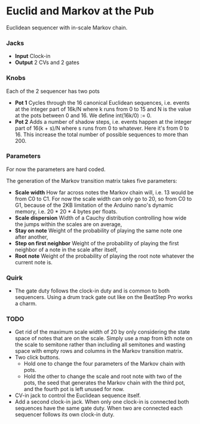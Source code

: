 # Euclid and Markov at the Pub

Euclidean sequencer with in-scale Markov chain.

### Jacks

- **Input** Clock-in
- **Output** 2 CVs and 2 gates

### Knobs

Each of the 2 sequencer has two pots

- **Pot 1** Cycles through the 16 canonical Euclidean sequences, i.e. events at the integer part of 16k/N where k runs from 0 to 15 and N is the value at the pots between 0 and 16. We define int(16k/0) := 0.
- **Pot 2** Adds a number of shadow steps, i.e. events happen at the integer part of 16(k + s)/N where s runs from 0 to whatever. Here it's from 0 to 16. This increase the total number of possible sequences to more than 200.


### Parameters

For now the parameters are hard coded.

The generation of the Markov transition matrix takes five parameters:
- **Scale width** How far across notes the Markov chain will, i.e. 13 would be from C0 to C1. For now the scale width can only go to 20, so from C0 to G1, because of the 2KB limitation of the Arduino nano's dynamic memory, i.e. 20 * 20 * 4 bytes per floats.
- **Scale dispersion** Width of a Cauchy distribution controlling how wide the jumps within the scales are on average,
- **Stay on note** Weight of the probability of playing the same note one after another,
- **Step on first neighbor** Weight of the probability of playing the first neighbor of a note in the scale after itself,
- **Root note** Weight of the probability of playing the root note whatever the current note is.


### Quirk

- The gate duty follows the clock-in duty and is common to both sequencers. Using a drum track gate out like on the BeatStep Pro works a charm.

### TODO

- Get rid of the maximum scale width of 20 by only considering the state space of notes that are on the scale. Simply use a map from kth note on the scale to semitone rather than including all semitones and wasting space with empty rows and columns in the Markov transition matrix.
- Two click buttons. 
    - Hold one to change the four parameters of the Markov chain with pots.
    - Hold the other to change the scale and root note with two of the pots, the seed that generates the Markov chain with the third pot, and the fourth pot is left unused for now.
- CV-in jack to control the Euclidean sequence itself.
- Add a second clock-in jack. When only one clock-in is connected both sequences have the same gate duty. When two are connected each sequencer follows its own clock-in duty.

